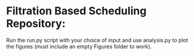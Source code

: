 # Filtration Based Scheduling Repository:
  Run the run.py script with your choice of input and use analysis.py to plot the figures (must include an empty Figures folder to work).
